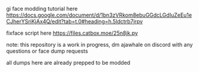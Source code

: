 gi face modding tutorial here https://docs.google.com/document/d/1bn3zVRkom8ebuGGdcLGdIuZeEu1eCJherYSriKjAx4Q/edit?tab=t.0#heading=h.5ldctrb7jrpv

fixface script here https://files.catbox.moe/25n8jk.py

note: this repository is a work in progress,
dm ajawhale on discord with any questions or face dump requests

all dumps here are already prepped to be modded
